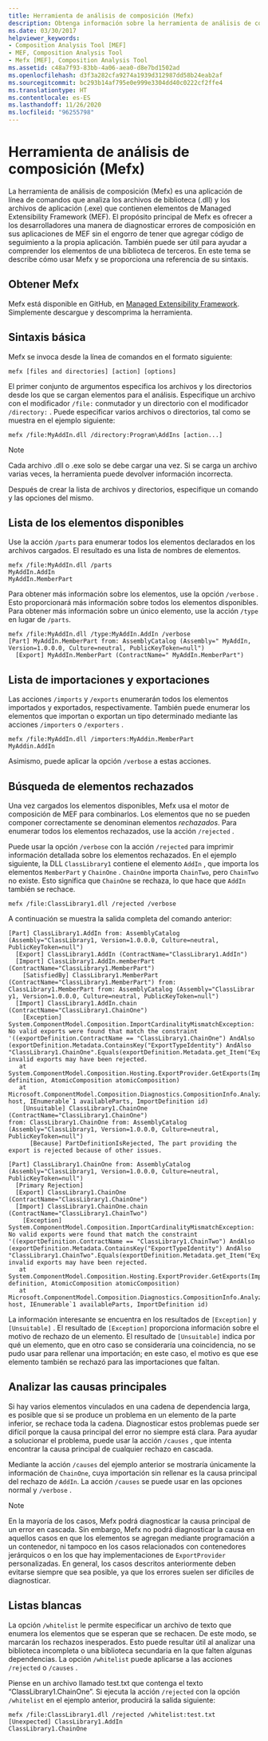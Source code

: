 ```yaml
---
title: Herramienta de análisis de composición (Mefx)
description: Obtenga información sobre la herramienta de análisis de composición (Mefx), que analiza los archivos DLL y EXE que contienen elementos de Managed Extensibility Framework (MEF) en .NET.
ms.date: 03/30/2017
helpviewer_keywords:
- Composition Analysis Tool [MEF]
- MEF, Composition Analysis Tool
- Mefx [MEF], Composition Analysis Tool
ms.assetid: c48a7f93-83bb-4a06-aea0-d8e7bd1502ad
ms.openlocfilehash: d3f3a282cfa9274a1939d312987dd58b24eab2af
ms.sourcegitcommit: bc293b14af795e0e999e3304dd40c0222cf2ffe4
ms.translationtype: HT
ms.contentlocale: es-ES
ms.lasthandoff: 11/26/2020
ms.locfileid: "96255798"
---
```

# <a name="composition-analysis-tool-mefx"></a>Herramienta de análisis de composición (Mefx)

La herramienta de análisis de composición (Mefx) es una aplicación de línea de comandos que analiza los archivos de biblioteca (.dll) y los archivos de aplicación (.exe) que contienen elementos de Managed Extensibility Framework (MEF). El propósito principal de Mefx es ofrecer a los desarrolladores una manera de diagnosticar errores de composición en sus aplicaciones de MEF sin el engorro de tener que agregar código de seguimiento a la propia aplicación. También puede ser útil para ayudar a comprender los elementos de una biblioteca de terceros. En este tema se describe cómo usar Mefx y se proporciona una referencia de su sintaxis.  
  
<a name="getting_mefx"></a>

## <a name="getting-mefx"></a>Obtener Mefx  

 Mefx está disponible en GitHub, en [Managed Extensibility Framework](https://github.com/MicrosoftArchive/mef/releases/tag/4.0). Simplemente descargue y descomprima la herramienta.  
  
<a name="basic_syntax"></a>

## <a name="basic-syntax"></a>Sintaxis básica  

 Mefx se invoca desde la línea de comandos en el formato siguiente:  
  
```console
mefx [files and directories] [action] [options]  
```  
  
 El primer conjunto de argumentos especifica los archivos y los directorios desde los que se cargan elementos para el análisis. Especifique un archivo con el modificador `/file:` conmutador y un directorio con el modificador `/directory:` . Puede especificar varios archivos o directorios, tal como se muestra en el ejemplo siguiente:  
  
```console  
mefx /file:MyAddIn.dll /directory:Program\AddIns [action...]  
```  
  
> [!NOTE]
> Cada archivo .dll o .exe solo se debe cargar una vez. Si se carga un archivo varias veces, la herramienta puede devolver información incorrecta.  
  
 Después de crear la lista de archivos y directorios, especifique un comando y las opciones del mismo.  
  
<a name="listing_available_parts"></a>

## <a name="listing-available-parts"></a>Lista de los elementos disponibles  

 Use la acción `/parts` para enumerar todos los elementos declarados en los archivos cargados. El resultado es una lista de nombres de elementos.  
  
```console
mefx /file:MyAddIn.dll /parts  
MyAddIn.AddIn  
MyAddIn.MemberPart  
```  
  
 Para obtener más información sobre los elementos, use la opción `/verbose` . Esto proporcionará más información sobre todos los elementos disponibles. Para obtener más información sobre un único elemento, use la acción `/type` en lugar de `/parts`.  
  
```console  
mefx /file:MyAddIn.dll /type:MyAddIn.AddIn /verbose  
[Part] MyAddIn.MemberPart from: AssemblyCatalog (Assembly=" MyAddIn, Version=1.0.0.0, Culture=neutral, PublicKeyToken=null")  
  [Export] MyAddIn.MemberPart (ContractName=" MyAddIn.MemberPart")  
```  
  
<a name="listing_imports_and_exports"></a>

## <a name="listing-imports-and-exports"></a>Lista de importaciones y exportaciones  

 Las acciones `/imports` y `/exports` enumerarán todos los elementos importados y exportados, respectivamente. También puede enumerar los elementos que importan o exportan un tipo determinado mediante las acciones `/importers` o `/exporters` .  
  
```console  
mefx /file:MyAddIn.dll /importers:MyAddin.MemberPart  
MyAddin.AddIn  
```  
  
 Asimismo, puede aplicar la opción `/verbose` a estas acciones.  
  
<a name="finding_rejected_parts"></a>

## <a name="finding-rejected-parts"></a>Búsqueda de elementos rechazados  

 Una vez cargados los elementos disponibles, Mefx usa el motor de composición de MEF para combinarlos. Los elementos que no se pueden componer correctamente se denominan elementos *rechazados*. Para enumerar todos los elementos rechazados, use la acción `/rejected` .  
  
 Puede usar la opción `/verbose` con la acción `/rejected` para imprimir información detallada sobre los elementos rechazados. En el ejemplo siguiente, la DLL `ClassLibrary1` contiene el elemento `AddIn` , que importa los elementos `MemberPart` y `ChainOne` . `ChainOne` importa `ChainTwo`, pero `ChainTwo` no existe. Esto significa que `ChainOne` se rechaza, lo que hace que `AddIn` también se rechace.  
  
```console  
mefx /file:ClassLibrary1.dll /rejected /verbose  
```  
  
 A continuación se muestra la salida completa del comando anterior:  
  
```output
[Part] ClassLibrary1.AddIn from: AssemblyCatalog (Assembly="ClassLibrary1, Version=1.0.0.0, Culture=neutral, PublicKeyToken=null")  
  [Export] ClassLibrary1.AddIn (ContractName="ClassLibrary1.AddIn")  
  [Import] ClassLibrary1.AddIn.memberPart (ContractName="ClassLibrary1.MemberPart")  
    [SatisfiedBy] ClassLibrary1.MemberPart (ContractName="ClassLibrary1.MemberPart") from: ClassLibrary1.MemberPart from: AssemblyCatalog (Assembly="ClassLibrar  
y1, Version=1.0.0.0, Culture=neutral, PublicKeyToken=null")  
  [Import] ClassLibrary1.AddIn.chain (ContractName="ClassLibrary1.ChainOne")  
    [Exception] System.ComponentModel.Composition.ImportCardinalityMismatchException: No valid exports were found that match the constraint '((exportDefinition.ContractName == "ClassLibrary1.ChainOne") AndAlso (exportDefinition.Metadata.ContainsKey("ExportTypeIdentity") AndAlso "ClassLibrary1.ChainOne".Equals(exportDefinition.Metadata.get_Item("ExportTypeIdentity"))))', invalid exports may have been rejected.  
   at System.ComponentModel.Composition.Hosting.ExportProvider.GetExports(ImportDefinition definition, AtomicComposition atomicComposition)  
   at Microsoft.ComponentModel.Composition.Diagnostics.CompositionInfo.AnalyzeImportDefinition(ExportProvider host, IEnumerable`1 availableParts, ImportDefinition id)  
    [Unsuitable] ClassLibrary1.ChainOne (ContractName="ClassLibrary1.ChainOne")  
from: ClassLibrary1.ChainOne from: AssemblyCatalog (Assembly="ClassLibrary1, Version=1.0.0.0, Culture=neutral, PublicKeyToken=null")  
      [Because] PartDefinitionIsRejected, The part providing the export is rejected because of other issues.  
  
[Part] ClassLibrary1.ChainOne from: AssemblyCatalog (Assembly="ClassLibrary1, Version=1.0.0.0, Culture=neutral, PublicKeyToken=null")  
  [Primary Rejection]  
  [Export] ClassLibrary1.ChainOne (ContractName="ClassLibrary1.ChainOne")  
  [Import] ClassLibrary1.ChainOne.chain (ContractName="ClassLibrary1.ChainTwo")  
    [Exception] System.ComponentModel.Composition.ImportCardinalityMismatchException: No valid exports were found that match the constraint '((exportDefinition.ContractName == "ClassLibrary1.ChainTwo") AndAlso (exportDefinition.Metadata.ContainsKey("ExportTypeIdentity") AndAlso "ClassLibrary1.ChainTwo".Equals(exportDefinition.Metadata.get_Item("ExportTypeIdentity"))))', invalid exports may have been rejected.  
   at System.ComponentModel.Composition.Hosting.ExportProvider.GetExports(ImportDefinition definition, AtomicComposition atomicComposition)  
   at Microsoft.ComponentModel.Composition.Diagnostics.CompositionInfo.AnalyzeImportDefinition(ExportProvider host, IEnumerable`1 availableParts, ImportDefinition id)  
```  
  
 La información interesante se encuentra en los resultados de `[Exception]` y `[Unsuitable]` . El resultado de `[Exception]` proporciona información sobre el motivo de rechazo de un elemento. El resultado de `[Unsuitable]` indica por qué un elemento, que en otro caso se consideraría una coincidencia, no se pudo usar para rellenar una importación; en este caso, el motivo es que ese elemento también se rechazó para las importaciones que faltan.  
  
<a name="analyzing_primary_causes"></a>

## <a name="analyzing-primary-causes"></a>Analizar las causas principales  

 Si hay varios elementos vinculados en una cadena de dependencia larga, es posible que si se produce un problema en un elemento de la parte inferior, se rechace toda la cadena. Diagnosticar estos problemas puede ser difícil porque la causa principal del error no siempre está clara. Para ayudar a solucionar el problema, puede usar la acción `/causes` , que intenta encontrar la causa principal de cualquier rechazo en cascada.  
  
 Mediante la acción `/causes` del ejemplo anterior se mostraría únicamente la información de `ChainOne`, cuya importación sin rellenar es la causa principal del rechazo de `AddIn`. La acción `/causes` se puede usar en las opciones normal y `/verbose` .  
  
> [!NOTE]
> En la mayoría de los casos, Mefx podrá diagnosticar la causa principal de un error en cascada. Sin embargo, Mefx no podrá diagnosticar la causa en aquellos casos en que los elementos se agregan mediante programación a un contenedor, ni tampoco en los casos relacionados con contenedores jerárquicos o en los que hay implementaciones de `ExportProvider` personalizadas. En general, los casos descritos anteriormente deben evitarse siempre que sea posible, ya que los errores suelen ser difíciles de diagnosticar.  
  
<a name="white_lists"></a>

## <a name="white-lists"></a>Listas blancas  

 La opción `/whitelist` le permite especificar un archivo de texto que enumera los elementos que se esperan que se rechacen. De este modo, se marcarán los rechazos inesperados. Esto puede resultar útil al analizar una biblioteca incompleta o una biblioteca secundaria en la que falten algunas dependencias. La opción `/whitelist` puede aplicarse a las acciones `/rejected` o `/causes` .  
  
 Piense en un archivo llamado test.txt que contenga el texto “ClassLibrary1.ChainOne”. Si ejecuta la acción `/rejected` con la opción `/whitelist` en el ejemplo anterior, producirá la salida siguiente:  
  
```console
mefx /file:ClassLibrary1.dll /rejected /whitelist:test.txt  
[Unexpected] ClassLibrary1.AddIn  
ClassLibrary1.ChainOne  
```
